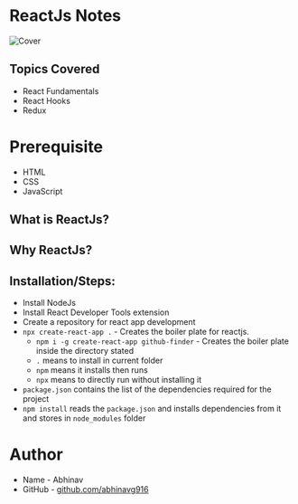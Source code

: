 # ReactJs Notes
![Cover](https://i2.wp.com/regroove.ca/wp-content/uploads/2018/07/react-redux-2.png?fit=1024%2C576&ssl=1)

## Topics Covered
* React Fundamentals
* React Hooks
* Redux

# Prerequisite
* HTML
* CSS 
* JavaScript
## What is ReactJs?

## Why ReactJs?

## Installation/Steps:
* Install NodeJs
* Install React Developer Tools extension
* Create a repository for react app development
* `npx create-react-app .` - Creates the boiler plate for reactjs. 
    * `npm i -g create-react-app github-finder` - Creates the boiler plate inside the directory stated
    * `.`  means to install in current folder 
    * `npm` means it installs then runs
    * `npx` means to directly run without installing it
* `package.json` contains the list of the dependencies required for the project
* `npm install` reads the `package.json` and installs dependencies from it and stores in `node_modules` folder



# Author
* Name - Abhinav
* GitHub - [github.com/abhinavg916](https://github.com/abhinavg916)
